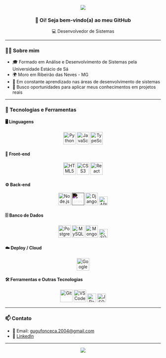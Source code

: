 <p align="center">
  <img src="https://capsule-render.vercel.app/api?type=waving&color=1e1e2f&height=150&section=header&text=Gustavo%20Andrade&fontSize=35&fontColor=ffffff" />
</p>

<h3 align="center">👋 Oi! Seja bem-vindo(a) ao meu GitHub</h3>

<p align="center">💻 Desenvolvedor de Sistemas </p>

---

### 👨‍💻 Sobre mim

- 🎓 Formado em Análise e Desenvolvimento de Sistemas pela Universidade Estácio de Sá  
- 🌍 Moro em Ribeirão das Neves - MG  
- 🚀 Em constante aprendizado nas áreas de desenvolvimento de sistemas  
- 🎯 Busco oportunidades para aplicar meus conhecimentos em projetos reais

---

### 🧰 Tecnologias e Ferramentas

<h4>🖥️ Linguagens</h4>
<p align="center">
  <img src="https://cdn.jsdelivr.net/gh/devicons/devicon/icons/python/python-original.svg" width="40" title="Python"/>
  <img src="https://cdn.jsdelivr.net/gh/devicons/devicon/icons/javascript/javascript-original.svg" width="40" title="JavaScript"/>
  <img src="https://cdn.jsdelivr.net/gh/devicons/devicon/icons/typescript/typescript-original.svg" width="40" title="TypeScript"/>
</p>

<h4>🎨 Front-end</h4>
<p align="center">
  <img src="https://cdn.jsdelivr.net/gh/devicons/devicon/icons/html5/html5-original.svg" width="40" title="HTML5"/>
  <img src="https://cdn.jsdelivr.net/gh/devicons/devicon/icons/css3/css3-original.svg" width="40" title="CSS3"/>
  <img src="https://cdn.jsdelivr.net/gh/devicons/devicon/icons/react/react-original.svg" width="40" title="React"/>
</p>

<h4>⚙️ Back-end</h4>
<p align="center">
  <img src="https://cdn.jsdelivr.net/gh/devicons/devicon/icons/nodejs/nodejs-original.svg" width="40" title="Node.js"/>
  <img src="https://cdn.jsdelivr.net/gh/devicons/devicon/icons/express/express-original.svg" width="40" title="Express.js" style="filter: invert(100%);"/>
  <img src="https://cdn.jsdelivr.net/gh/devicons/devicon/icons/django/django-plain.svg" width="40" title="Django"/>
  <img src="https://img.shields.io/badge/API-REST-blue?style=for-the-badge" height="28" title="API REST"/>
</p>

<h4>🗄️ Banco de Dados</h4>
<p align="center">
  <img src="https://cdn.jsdelivr.net/gh/devicons/devicon/icons/postgresql/postgresql-original.svg" width="40" title="PostgreSQL"/>
  <img src="https://cdn.jsdelivr.net/gh/devicons/devicon/icons/mysql/mysql-original.svg" width="40" title="MySQL"/>
  <img src="https://cdn.jsdelivr.net/gh/devicons/devicon/icons/mongodb/mongodb-original.svg" width="40" title="MongoDB"/>
  <img src="https://img.shields.io/badge/SQL-%2300758F.svg?style=for-the-badge&logo=sqlite&logoColor=white" height="28" title="SQL"/>
</p>

<h4>☁️ Deploy / Cloud</h4>
<p align="center">
  <img src="https://cdn.jsdelivr.net/gh/devicons/devicon/icons/googlecloud/googlecloud-original.svg" width="40" title="Google Cloud Platform (GCP)"/>
</p>

<h4>🛠️ Ferramentas e Outras Tecnologias</h4>
<p align="center">
  <img src="https://cdn.jsdelivr.net/gh/devicons/devicon/icons/git/git-original.svg" width="40" title="Git"/>
  <img src="https://cdn.jsdelivr.net/gh/devicons/devicon/icons/vscode/vscode-original.svg" width="40" title="VSCode"/>
  <img src="https://img.shields.io/badge/Pandas-%23150458.svg?style=for-the-badge&logo=pandas&logoColor=white" height="28" title="Pandas"/>
  <img src="https://img.shields.io/badge/JSON-%23ffffff.svg?style=for-the-badge&logo=json&logoColor=black" height="28" title="JSON"/>
</p>


---

### 📫 Contato

- 📧 Email: gugufonceca.2004@gmail.com  
- 💼 [LinkedIn](https://www.linkedin.com/in/gustavo-andrade-59bb992a7)  

---

<p align="center">
  <img src="https://capsule-render.vercel.app/api?type=waving&color=1e1e2f&height=120&section=footer"/>
</p>
